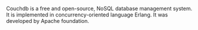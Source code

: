Couchdb is a free and open-source, NoSQL database management system. It is implemented in concurrency-oriented language Erlang. It was developed by Apache foundation. 